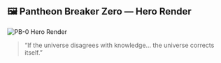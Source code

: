 ## 🖼️ Pantheon Breaker Zero — Hero Render

![PB-0 Hero Render](./assets/PB0_hero.png)


> “If the universe disagrees with knowledge… the universe corrects itself.”
